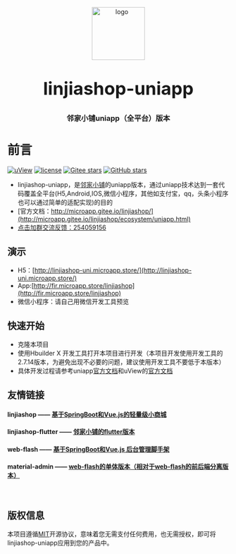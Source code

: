 <p align="center">
    <img alt="logo" src="http://microapp.gitee.io/linjiashop/logo.jpg" width="120" height="120" style="margin-bottom: 10px;">
</p>
<h3 align="center" style="margin: 30px 0 30px;font-weight: bold;font-size:40px;">linjiashop-uniapp</h3>
<h3 align="center">邻家小铺uniapp（全平台）版本</h3>


 # 前言

[![uView](https://img.shields.io/badge/uView-1.7.3-brightgreen)](https://www.uviewui.com/)
[![license](https://img.shields.io/github/license/mashape/apistatus.svg)](https://github.com/enilu/linjiashop/blob/master/LICENSE)
[![Gitee stars](https://gitee.com/microapp/linjiashop/badge/star.svg?theme=social)](https://gitee.com/microapp/linjiashop-uniapp)
[![GitHub stars](https://img.shields.io/github/stars/microapp-store/linjiashop.svg?style=social&label=Stars)](https://github.com/microapp-store/linjiashop-uniapp)

 
- linjiashop-uniapp，是[邻家小铺](http://microapp.gitee.io/linjiashop/)的uniapp版本，通过uniapp技术达到一套代码覆盖全平台(H5,Android,IOS,微信小程序，其他如支付宝，qq，头条小程序也可以通过简单的适配实现)的目的
- [官方文档：http://microapp.gitee.io/linjiashop/](http://microapp.gitee.io/linjiashop/ecosystem/uniapp.html)
- [点击加群交流反馈：254059156](http://qm.qq.com/cgi-bin/qm/qr?k=EEHjlB4XyM-Kh2eMCbRPRoT38-V3au0T&authKey=NE856fZKPJLjtJTwOA1MlWWtcATVwT4e3zhjCOHeye8am2posApW%2Fw%3D%3D&group_code=254059156)

## 演示

- H5：[http://linjiashop-uni.microapp.store/](http://linjiashop-uni.microapp.store/)
- App:[http://fir.microapp.store/linjiashop](http://fir.microapp.store/linjiashop)
- 微信小程序：请自己用微信开发工具预览

## 快速开始
- 克隆本项目
- 使用Hbuilder X 开发工具打开本项目进行开发（本项目开发使用开发工具的2.7.14版本，为避免出现不必要的问题，建议使用开发工具不要低于本版本）
- 具体开发过程请参考uniapp[官方文档](https://uniapp.dcloud.io/)和uView的[官方文档](https://www.uviewui.com/)

## 友情链接

#### **linjiashop** —— [基于SpringBoot和Vue.js的轻量级小商城](http://microapp.gitee.io/linjiashop/)

#### **linjiashop-flutter** —— [邻家小铺的flutter版本](https://gitee.com/microapp/linjiashop-flutter)

#### **web-flash** —— [基于SpringBoot和Vue.js 后台管理脚手架](https://enilu.gitee.io/web-flash/)

#### **material-admin** —— [web-flash的单体版本（相对于web-flash的前后端分离版本）](https://enilu.gitee.io/material-admin/)
<br>
 
 
## 版权信息
本项目遵循[MIT](https://en.wikipedia.org/wiki/MIT_License)开源协议，意味着您无需支付任何费用，也无需授权，即可将linjiashop-uniapp应用到您的产品中。
